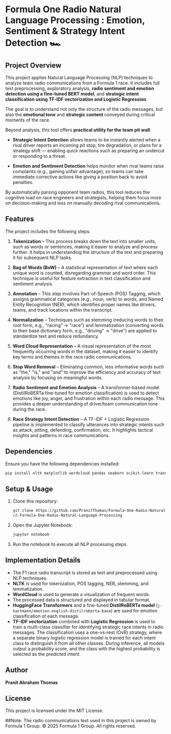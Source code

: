 # Formula One Radio Natural Language Processing : Emotion, Sentiment & Strategy Intent Detection 🏎️

## Project Overview  
This project applies Natural Language Processing (NLP) techniques to analyze team radio communications from a Formula 1 race. It includes full text preprocessing, exploratory analysis, **radio sentiment and emotion detection using a fine-tuned BERT model**, and **strategic intent classification using TF-IDF vectorization and Logistic Regression**.

The goal is to understand not only the structure of the radio messages, but also the **emotional tone** and **strategic content** conveyed during critical moments of the race.

Beyond analysis, this tool offers **practical utility for the team pit wall**:

- **Strategic Intent Detection** allows teams to be instantly alerted when a rival driver reports an incoming pit stop, tire degradation, or plans for a strategy shift — enabling quick reactions such as preparing an undercut or responding to a threat.

- **Emotion and Sentiment Detection** helps monitor when rival teams raise complaints (e.g., gaining unfair advantage), so teams can take immediate corrective actions like giving a position back to avoid penalties.

By automatically parsing opponent team radios, this tool reduces the cognitive load on race engineers and strategists, helping them focus more on decision-making and less on manually decoding rival communications.


## Features
The project includes the following steps:

1. **Tokenization** – This process breaks down the text into smaller units, such as words or sentences, making it easier to analyze and process further. It helps in understanding the structure of the text and preparing it for subsequent NLP tasks.

2. **Bag of Words (BoW)** – A statistical representation of text where each unique word is counted, disregarding grammar and word order. This technique is useful for feature extraction in text classification and sentiment analysis.

3. **Annotation** – This step involves Part-of-Speech (POS) Tagging, which assigns grammatical categories (e.g., noun, verb) to words, and Named Entity Recognition (NER), which identifies proper names like drivers, teams, and track locations within the transcript.

4. **Normalization** – Techniques such as stemming (reducing words to their root form, e.g., "racing" → "race") and lemmatization (converting words to their base dictionary form, e.g., "driving" → "drive") are applied to standardize text and reduce redundancy.

5. **Word Cloud Representation** – A visual representation of the most frequently occurring words in the dataset, making it easier to identify key terms and themes in the race radio communications.

6. **Stop Word Removal** – Eliminating common, less informative words such as "the," "is," and "and" to improve the efficiency and accuracy of text analysis by focusing on meaningful words.

7. **Radio Sentiment and Emotion Analysis** – A transformer-based model (DistilRoBERTa fine-tuned for emotion classification) is used to detect emotions like joy, anger, and frustration within each radio message. This provides a deeper understanding of driver/team communication tone during the race.

8. **Race Strategy Intent Detection** – A TF-IDF + Logistic Regression pipeline is implemented to classify utterances into strategic intents such as attack, pitting, defending, confirmation, etc. It highlights tactical insights and patterns in race communications.

## Dependencies
Ensure you have the following dependencies installed:
```bash
pip install nltk matplotlib wordcloud pandas seaborn scikit-learn transformers
```

## Setup & Usage
1. Clone this repository:
   ```bash
   git clone https://github.com/PranitThomas/Formula-One-Radio-Natural-Language-Processing.git
   cd Formula-One-Radio-Natural-Language-Processing
   ```
2. Open the Jupyter Notebook:
   ```bash
   jupyter notebook
   ```
3. Run the notebook to execute all NLP processing steps.

## Implementation Details
- The F1 race radio transcript is stored as text and preprocessed using NLP techniques.
- **NLTK** is used for tokenization, POS tagging, NER, stemming, and lemmatization.
- **WordCloud** is used to generate a visualization of frequent words.
- The processed data is structured and displayed in tabular format.
- **HuggingFace Transformers** and a fine-tuned **DistilRoBERTa model** (`j-hartmann/emotion-english-distilroberta-base`) are used for emotion classification of each message.
- **TF-IDF vectorization** combined with **Logistic Regression** is used to train a multi-class classifier for identifying strategic race intents in radio messages. The classification uses a one-vs-rest (OvR) strategy, where a separate binary logistic regression model is trained for each intent class to distinguish it from all other classes. During inference, all models output a probability score, and the class with the highest probability is selected as the predicted intent.

## Author
**Pranit Abraham Thomas**

## License
This project is licensed under the MIT License.

##Note:
The radio communications text used in this project is owned by Formula 1 Group. © 2025 Formula 1 Group. All rights reserved.
```

